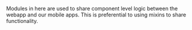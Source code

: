 Modules in here are used to share component level logic between the webapp and our mobile apps.
This is preferential to using mixins to share functionality.
